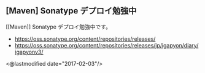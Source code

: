 ## [Maven] Sonatype デプロイ勉強中

[[Maven]] Sonatype デプロイ勉強中です。

* https://oss.sonatype.org/content/repositories/releases/
* https://oss.sonatype.org/content/repositories/releases/jp/igapyon/diary/igapyonv3/

<@lastmodified date="2017-02-03"/>
